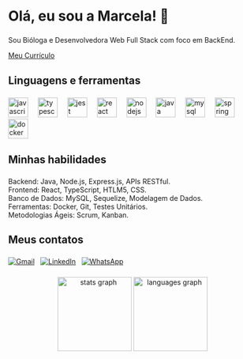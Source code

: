 <h1 align="left">Olá, eu sou a Marcela! 👋</h1>

###

<p align="left">Sou Bióloga e Desenvolvedora Web Full Stack com foco em BackEnd. </p>

[Meu Currículo](https://drive.google.com/file/d/1Cwyy02lNR49-fAUJZdFB4Y5HB1-yNE0L/view?usp=sharing)

###

<h2 align="left">Linguagens e ferramentas</h2>

###

<div align="left">
  <img src="https://cdn.jsdelivr.net/gh/devicons/devicon/icons/javascript/javascript-original.svg" height="40" alt="javascript logo"  />
  <img width="12" />
  <img src="https://cdn.jsdelivr.net/gh/devicons/devicon/icons/typescript/typescript-original.svg" height="40" alt="typescript logo"  />
  <img width="12" />
  <img src="https://cdn.jsdelivr.net/gh/devicons/devicon/icons/jest/jest-plain.svg" height="40" alt="jest logo"  />
  <img width="12" />
  <img src="https://cdn.jsdelivr.net/gh/devicons/devicon/icons/react/react-original.svg" height="40" alt="react logo"  />
  <img width="12" />
  <img src="https://cdn.jsdelivr.net/gh/devicons/devicon/icons/nodejs/nodejs-original.svg" height="40" alt="nodejs logo"  />
  <img width="12" />
  <img src="https://cdn.jsdelivr.net/gh/devicons/devicon/icons/java/java-original.svg" height="40" alt="java logo"  />
  <img width="12" />
  <img src="https://cdn.jsdelivr.net/gh/devicons/devicon/icons/mysql/mysql-original.svg" height="40" alt="mysql logo"  />
  <img width="12" />
  <img src="https://cdn.jsdelivr.net/gh/devicons/devicon/icons/spring/spring-original.svg" height="40" alt="spring logo"  />
  <img width="12" />
  <img src="https://cdn.jsdelivr.net/gh/devicons/devicon/icons/docker/docker-original.svg" height="40" alt="docker logo"  />
</div>

###

<h2 align="left">Minhas habilidades</h2>

###

<p align="left">Backend: Java, Node.js, Express.js, APIs RESTful.<br>Frontend: React, TypeScript, HTLM5, CSS.<br>Banco de Dados: MySQL, Sequelize, Modelagem de Dados.<br>Ferramentas: Docker, Git, Testes Unitários.<br>Metodologias Ágeis: Scrum, Kanban.</p>

###

<h2 align="left">Meus contatos</h2>

###

[![Gmail](https://raw.githubusercontent.com/maurodesouza/profile-readme-generator/master/src/assets/icons/social/gmail/default.svg)](mailto:marcela.adriany@gmail.com)&nbsp;&nbsp;
[![LinkedIn](https://raw.githubusercontent.com/maurodesouza/profile-readme-generator/master/src/assets/icons/social/linkedin/default.svg)](https://www.linkedin.com/in/marcelaadriany/)&nbsp;&nbsp;
[![WhatsApp](https://raw.githubusercontent.com/maurodesouza/profile-readme-generator/master/src/assets/icons/social/whatsapp/default.svg)](https://wa.me/5521964029152)
###

<div align="center">
  <img src="https://github-readme-stats.vercel.app/api?username=marcelaadriany&hide_title=false&hide_rank=false&show_icons=true&include_all_commits=true&count_private=true&disable_animations=false&theme=dracula&locale=en&hide_border=false&order=1" height="150" alt="stats graph"  />
  <img src="https://github-readme-stats.vercel.app/api/top-langs?username=marcelaadriany&locale=en&hide_title=false&layout=compact&card_width=320&langs_count=5&theme=dracula&hide_border=false&order=2" height="150" alt="languages graph"  />
</div>
